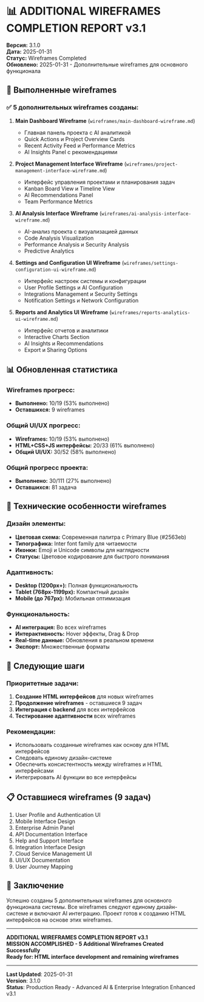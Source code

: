 # 📊 ADDITIONAL WIREFRAMES COMPLETION REPORT v3.1

**Версия:** 3.1.0  
**Дата:** 2025-01-31  
**Статус:** Wireframes Completed  
**Обновлено:** 2025-01-31 - Дополнительные wireframes для основного функционала

## 🎯 Выполненные wireframes

### ✅ 5 дополнительных wireframes созданы:

1. **Main Dashboard Wireframe** (`wireframes/main-dashboard-wireframe.md`)
   - Главная панель проекта с AI аналитикой
   - Quick Actions и Project Overview Cards
   - Recent Activity Feed и Performance Metrics
   - AI Insights Panel с рекомендациями

2. **Project Management Interface Wireframe** (`wireframes/project-management-interface-wireframe.md`)
   - Интерфейс управления проектами и планирования задач
   - Kanban Board View и Timeline View
   - AI Recommendations Panel
   - Team Performance Metrics

3. **AI Analysis Interface Wireframe** (`wireframes/ai-analysis-interface-wireframe.md`)
   - AI-анализ проекта с визуализацией данных
   - Code Analysis Visualization
   - Performance Analysis и Security Analysis
   - Predictive Analytics

4. **Settings and Configuration UI Wireframe** (`wireframes/settings-configuration-ui-wireframe.md`)
   - Интерфейс настроек системы и конфигурации
   - User Profile Settings и AI Configuration
   - Integrations Management и Security Settings
   - Notification Settings и Network Configuration

5. **Reports and Analytics UI Wireframe** (`wireframes/reports-analytics-ui-wireframe.md`)
   - Интерфейс отчетов и аналитики
   - Interactive Charts Section
   - AI Insights и Recommendations
   - Export и Sharing Options

## 📊 Обновленная статистика

### Wireframes прогресс:
- **Выполнено:** 10/19 (53% выполнено)
- **Оставшихся:** 9 wireframes

### Общий UI/UX прогресс:
- **Wireframes:** 10/19 (53% выполнено)
- **HTML+CSS+JS интерфейсы:** 20/33 (61% выполнено)
- **Общий UI/UX:** 30/52 (58% выполнено)

### Общий прогресс проекта:
- **Выполнено:** 30/111 (27% выполнено)
- **Оставшихся:** 81 задача

## 🎨 Технические особенности wireframes

### Дизайн элементы:
- **Цветовая схема:** Современная палитра с Primary Blue (#2563eb)
- **Типографика:** Inter font family для читаемости
- **Иконки:** Emoji и Unicode символы для наглядности
- **Статусы:** Цветовое кодирование для быстрого понимания

### Адаптивность:
- **Desktop (1200px+):** Полная функциональность
- **Tablet (768px-1199px):** Компактный дизайн
- **Mobile (до 767px):** Мобильная оптимизация

### Функциональность:
- **AI интеграция:** Во всех wireframes
- **Интерактивность:** Hover эффекты, Drag & Drop
- **Real-time данные:** Обновления в реальном времени
- **Экспорт:** Множественные форматы

## 🚀 Следующие шаги

### Приоритетные задачи:
1. **Создание HTML интерфейсов** для новых wireframes
2. **Продолжение wireframes** - оставшиеся 9 задач
3. **Интеграция с backend** для всех интерфейсов
4. **Тестирование адаптивности** всех wireframes

### Рекомендации:
- Использовать созданные wireframes как основу для HTML интерфейсов
- Следовать единому дизайн-системе
- Обеспечить консистентность между wireframes и HTML интерфейсами
- Интегрировать AI функции во все интерфейсы

## 📋 Оставшиеся wireframes (9 задач)

1. User Profile and Authentication UI
2. Mobile Interface Design
3. Enterprise Admin Panel
4. API Documentation Interface
5. Help and Support Interface
6. Integration Interface Design
7. Cloud Service Management UI
8. UI/UX Documentation
9. User Journey Mapping

## 🎯 Заключение

Успешно созданы 5 дополнительных wireframes для основного функционала системы. Все wireframes следуют единому дизайн-системе и включают AI интеграцию. Проект готов к созданию HTML интерфейсов на основе этих wireframes.

---

**ADDITIONAL WIREFRAMES COMPLETION REPORT v3.1**  
**MISSION ACCOMPLISHED - 5 Additional Wireframes Created Successfully**  
**Ready for: HTML interface development and remaining wireframes**

---

**Last Updated**: 2025-01-31  
**Version**: 3.1.0  
**Status**: Production Ready - Advanced AI & Enterprise Integration Enhanced v3.1

